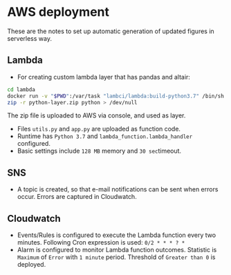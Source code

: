 # AWS deployment

These are the notes to set up automatic generation of updated figures in serverless way.

## Lambda

* For creating custom lambda layer that has pandas and altair:

```bash
cd lambda
docker run -v "$PWD":/var/task "lambci/lambda:build-python3.7" /bin/sh -c "pip install -r requirements.txt -t python/lib/python3.7/site-packages/; exit"
zip -r python-layer.zip python > /dev/null
```
The zip file is uploaded to AWS via console, and used as layer.

* Files `utils.py` and `app.py` are uploaded as function code.
* Runtime has `Python 3.7` and `lambda_function.lambda_handler` configured.
* Basic settings include `128 MB` memory and `30 sec`timeout.


## SNS
* A topic is created, so that e-mail notifications can be sent when errors occur. Errors are captured in Cloudwatch.

## Cloudwatch

* Events/Rules is configured to execute the Lambda function every two minutes. Following Cron expression is used: `0/2 * * * ? *`
* Alarm is configured to monitor Lambda function outcomes. Statistic is `Maximum` of `Error` with `1 minute` period. Threshold of `Greater than 0` is deployed.

